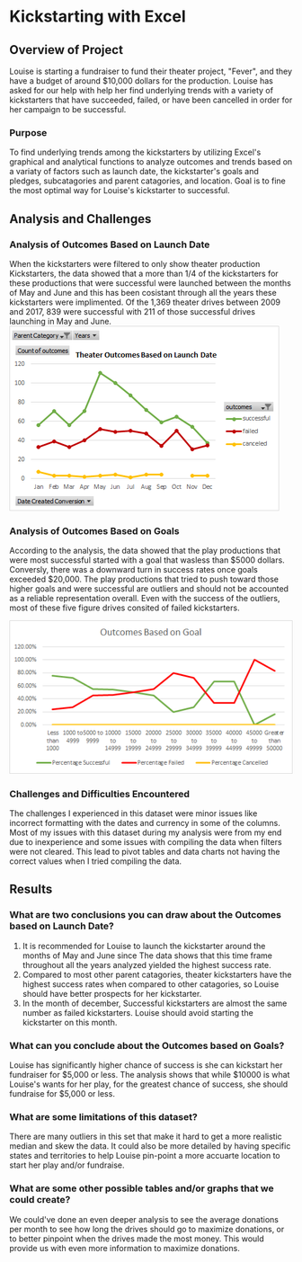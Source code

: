 # Kickstarting with Excel

## Overview of Project

Louise is starting a fundraiser to fund their theater project, "Fever", and they have a budget of around $10,000 dollars for the production. Louise has asked for our help with help her find underlying trends with a variety of kickstarters that have succeeded, failed, or have been cancelled in order for her campaign to be successful. 

### Purpose

To find underlying trends among the kickstarters by utilizing Excel's graphical and analytical functions to analyze outcomes and trends based on a variaty of factors such as launch date, the kickstarter's goals and pledges, subcatagories and parent catagories, and location. Goal is to fine the most optimal way for Louise's kickstarter to successful.

## Analysis and Challenges

### Analysis of Outcomes Based on Launch Date

When the kickstarters were filtered to only show theater production Kickstarters, the data showed that a more than  1/4 of the kickstarters for these productions that were successful were launched between the months of May and June and this has been cosistant through all the years these kickstarters were implimented. Of the 1,369 theater drives between 2009 and 2017, 839 were successful with 211 of those successful drives launching in May and June. 
![alt text](https://github.com/ChristopheGarcia1/Kickstarter-analysis/blob/main/Resources/Theater_Outcomes_vs_Launch.png)

### Analysis of Outcomes Based on Goals

According to the analysis, the data showed that the play productions that were most successful started with a goal that wasless than $5000 dollars. Conversly, there was a downward turn in success rates once goals exceeded $20,000. The play productions that tried to push toward those higher goals and were successful are outliers and should not be accounted as a reliable representation overall. Even with the success of the outliers, most of these five figure drives consited of failed kickstarters. 

![alt text](https://github.com/ChristopheGarcia1/Kickstarter-analysis/blob/main/Resources/Outcomes_vs_Goals.png)

### Challenges and Difficulties Encountered

The challenges I experienced in this dataset were minor issues like incorrect formatting with the dates and currency in some of the columns. Most of my issues with this dataset during my analysis were from my end due to inexperience and some issues with compiling the data when filters were not cleared. This lead to pivot tables and data charts not having the correct values when I tried compiling the data.

## Results

### What are two conclusions you can draw about the Outcomes based on Launch Date?
1. It is recommended for Louise to launch the kickstarter around the months of May and June since The data shows that this time frame throughout all the years analyzed yielded the highest success rate.
2. Compared to most other parent catagories, theater kickstarters have the highest success rates when compared to other catagories, so Louise should have better prospects for her kickstarter.
3. In the month of december, Successful kickstarters are almost the same number as failed kickstarters. Louise should avoid starting the kickstarter on this month.

### What can you conclude about the Outcomes based on Goals?
Louise has significantly higher chance of success is she can kickstart her fundraiser for $5,000 or less. The analysis shows that while $10000 is what Louise's wants for her play, for the greatest chance of success, she should fundraise for $5,000 or less.

### What are some limitations of this dataset?
There are many outliers in this set that make it hard to get a more realistic median and skew the data. It could also be more detailed by having specific states and territories to help Louise pin-point a more accuarte location to start her play and/or fundraise.

### What are some other possible tables and/or graphs that we could create?
We could've done an even deeper analysis to see the average donations per month to see how long the drives should go to maximize donations, or to better pinpoint when the drives made the most money. This would provide us with even more information to maximize donations.
